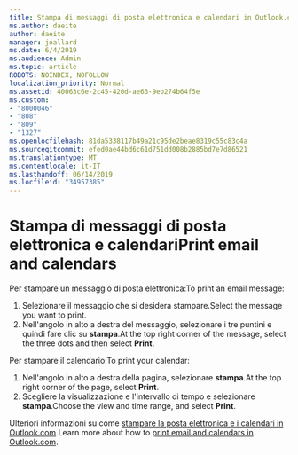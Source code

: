 ```yaml
---
title: Stampa di messaggi di posta elettronica e calendari in Outlook.com
ms.author: daeite
author: daeite
manager: joallard
ms.date: 6/4/2019
ms.audience: Admin
ms.topic: article
ROBOTS: NOINDEX, NOFOLLOW
localization_priority: Normal
ms.assetid: 40063c6e-2c45-420d-ae63-9eb274b64f5e
ms.custom:
- "8000046"
- "808"
- "809"
- "1327"
ms.openlocfilehash: 81da5338117b49a21c95de2beae8319c55c83c4a
ms.sourcegitcommit: efed0ae44bd6c61d751dd008b2885bd7e7d86521
ms.translationtype: MT
ms.contentlocale: it-IT
ms.lasthandoff: 06/14/2019
ms.locfileid: "34957385"
---
```

# <a name="print-email-and-calendars"></a><span data-ttu-id="df3c1-102">Stampa di messaggi di posta elettronica e calendari</span><span class="sxs-lookup"><span data-stu-id="df3c1-102">Print email and calendars</span></span>

<span data-ttu-id="df3c1-103">Per stampare un messaggio di posta elettronica:</span><span class="sxs-lookup"><span data-stu-id="df3c1-103">To print an email message:</span></span>
  
1. <span data-ttu-id="df3c1-104">Selezionare il messaggio che si desidera stampare.</span><span class="sxs-lookup"><span data-stu-id="df3c1-104">Select the message you want to print.</span></span>
1. <span data-ttu-id="df3c1-105">Nell'angolo in alto a destra del messaggio, selezionare i tre puntini e quindi fare clic su **stampa**.</span><span class="sxs-lookup"><span data-stu-id="df3c1-105">At the top right corner of the message, select the three dots and then select **Print**.</span></span>

<span data-ttu-id="df3c1-106">Per stampare il calendario:</span><span class="sxs-lookup"><span data-stu-id="df3c1-106">To print your calendar:</span></span>

1. <span data-ttu-id="df3c1-107">Nell'angolo in alto a destra della pagina, selezionare **stampa**.</span><span class="sxs-lookup"><span data-stu-id="df3c1-107">At the top right corner of the page, select **Print**.</span></span>
1. <span data-ttu-id="df3c1-108">Scegliere la visualizzazione e l'intervallo di tempo e selezionare **stampa**.</span><span class="sxs-lookup"><span data-stu-id="df3c1-108">Choose the view and time range, and select **Print**.</span></span>

<span data-ttu-id="df3c1-109">Ulteriori informazioni su come [stampare la posta elettronica e i calendari in Outlook.com](https://go.microsoft.com/fwlink/p/?linkid=2001208&amp;clcid=0x409).</span><span class="sxs-lookup"><span data-stu-id="df3c1-109">Learn more about how to [print email and calendars in Outlook.com](https://go.microsoft.com/fwlink/p/?linkid=2001208&amp;clcid=0x409).</span></span>